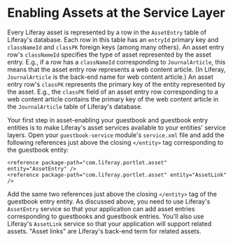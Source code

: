 # Enabling Assets at the Service Layer [](id=enabling-assets-at-the-service-layer)

Every Liferay asset is represented by a row in the `AssetEntry` table of
Liferay's database. Each row in this table has an `entryId` primary key and
`classNameId` and `classPK` foreign keys (among many others). An asset entry
row's `classNameId` specifies the type of asset represented by the asset entry.
E.g., if a row has a `classNameId` corresponding to `JournalArticle`, this means
that the asset entry row represents a web content article. (In Liferay,
`JournalArticle` is the back-end name for web content article.) An asset entry
row's `classPK` represents the primary key of the entity represented by the
asset. E.g., the `classPK` field of an asset entry row corresponding to a web
content article contains the primary key of the web content article in the
`JournalArticle` table of Liferay's database.

Your first step in asset-enabling your guestbook and guestbook entry entities is
to make Liferay's asset services available to your entities' service layers.
Open your `guestbook-service` module's `service.xml` file and add the following 
references just above the closing `</entity>` tag corresponding to the guestbook 
entity:

    <reference package-path="com.liferay.portlet.asset" entity="AssetEntry" />
    <reference package-path="com.liferay.portlet.asset" entity="AssetLink" />

Add the same two references just above the closing `</entity>` tag of the
guestbook entry entity. As discussed above, you need to use Liferay's
`AssetEntry` service so that your application can add asset entries
corresponding to guestbooks and guestbook entries. You'll also use Liferay's
`AssetLink` service so that your application will support related assets.
"Asset links" are Liferay's back-end term for related assets.
